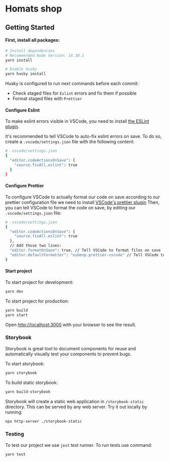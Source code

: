 # Homats shop

## Getting Started

#### First, install all packages:

```sh
# Install dependencies
# Recommended Node Version: 14.18.1
yarn install

# Enable husky
yarn husky install
```

Husky is configured to run next commands before each commit:

- Check staged files for `Eslint` errors and fix them if possible
- Format staged files with `Prettier`

#### Configure Eslint

To make eslint errors visible in VSCode, you need to install [the ESLint plugin](https://marketplace.visualstudio.com/items?itemName=dbaeumer.vscode-eslint).

It's recommended to tell VSCode to auto-fix eslint errors on save. To do so, create a `.vscode/settings.json` file with the following content:

```sh
# .vscode/settings.json
{
  "editor.codeActionsOnSave": {
    "source.fixAll.eslint": true
  }
}
```

#### Configure Prettier

To configure VSCode to actually format our code on save according to our prettier configuration file we need to install [VSCode's prettier plugin](https://marketplace.visualstudio.com/items?itemName=esbenp.prettier-vscode)
Then, you can tell VSCode to format the code on save, by editing our `.vscode/settings.json` file:

```sh
# .vscode/settings.json
{
  "editor.codeActionsOnSave": {
    "source.fixAll.eslint": true
  },
  // Add those two lines:
  "editor.formatOnSave": true, // Tell VSCode to format files on save
  "editor.defaultFormatter": "esbenp.prettier-vscode" // Tell VSCode to use Prettier as default file formatter
}
```

#### Start project

To start project for development:

```sh
yarn dev
```

To start project for production:

```sh
yarn build
yarn start
```

Open [http://localhost:3000](http://localhost:3000) with your browser to see the result.

### Storybook

Storybook is great tool to document components for reuse and automatically visually test your components to prevent bugs.

To start storybook:

```sh
yarn storybook
```

To build static storybook:

```sh
yarn build-storybook
```

Storybook will create a static web application in `/storybook-static` directory. This can be served by any web server. Try it out locally by running:

```sh
npx http-server ./storybook-static
```

### Testing

To test our project we use `jest` test runner.
To run tests use command:

```sh
yarn test
```
